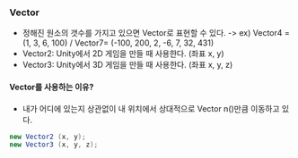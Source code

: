### Vector
- 정해진 원소의 갯수를 가지고 있으면 Vector로 표현할 수 있다.   -> ex) Vector4 = (1, 3, 6, 100) / Vector7= (-100, 200, 2, -6, 7, 32, 431)
- Vector2: Unity에서 2D 게임을 만들 때 사용한다. (좌표 x, y)
- Vector3: Unity에서 3D 게임을 만들 때 사용한다. (좌표 x, y, z)

#### Vector를 사용하는 이유?
- 내가 어디에 있는지 상관없이 내 위치에서 상대적으로 Vector n()만큼 이동하고 있다.


```C#
new Vector2 (x, y);
new Vector3 (x, y, z);
```
